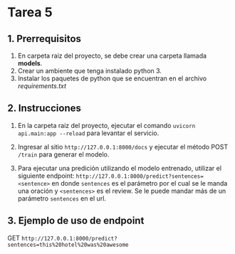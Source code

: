 # Tarea 5

## 1. Prerrequisitos

1. En carpeta raiz del proyecto, se debe crear una carpeta llamada **models**.
2. Crear un ambiente que tenga instalado python 3.
3. Instalar los paquetes de python que se encuentran en el archivo *requirements.txt*

## 2. Instrucciones

1. En la carpeta raiz del proyecto, ejecutar el comando `uvicorn api.main:app --reload` para levantar el servicio.

2. Ingresar al sitio `http://127.0.0.1:8000/docs` y ejecutar el método POST `/train` para generar el modelo.

2. Para ejecutar una predición utilizando el modelo entrenado, utilizar el siguiente endpoint: `http://127.0.0.1:8000/predict?sentences=<sentence>` en donde `sentences` es el parámetro por el cual se le manda una oración y `<sentences>` es el review. Se le puede mandar más de un parámetro `sentences` en el url.

## 3. Ejemplo de uso de endpoint

GET `http://127.0.0.1:8000/predict?sentences=this%20hotel%20was%20awesome`
